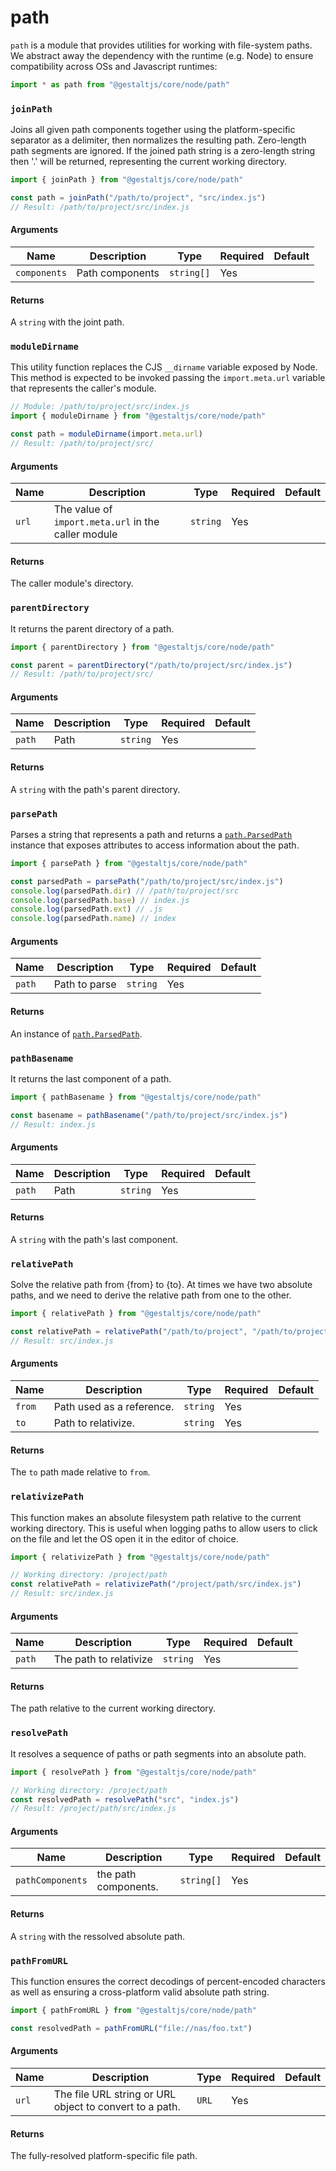 # path

`path` is a module that provides utilities for working with file-system paths.
We abstract away the dependency with the runtime (e.g. Node) to ensure compatibility across OSs and Javascript runtimes:

```ts
import * as path from "@gestaltjs/core/node/path"
```

### `joinPath`

Joins all given path components together using the platform-specific separator as a delimiter, then normalizes the resulting path.
Zero-length path segments are ignored. If the joined path string is a zero-length string then '.' will be returned, representing the current working directory.

```ts
import { joinPath } from "@gestaltjs/core/node/path"

const path = joinPath("/path/to/project", "src/index.js")
// Result: /path/to/project/src/index.js
```

#### Arguments

| Name | Description | Type | Required | Default |
| --- | ------ | ---- | --- | ---- |
| `components` | Path components | `string[]` | Yes | |

#### Returns

A `string` with the joint path.

### `moduleDirname`

This utility function replaces the CJS `__dirname` variable exposed by Node. This method is expected to be invoked passing the `import.meta.url` variable that represents the caller's module.

```ts
// Module: /path/to/project/src/index.js
import { moduleDirname } from "@gestaltjs/core/node/path"

const path = moduleDirname(import.meta.url)
// Result: /path/to/project/src/
```

#### Arguments

| Name | Description | Type | Required | Default |
| --- | ------ | ---- | --- | ---- |
| `url` | The value of `import.meta.url` in the caller module | `string` | Yes | |

#### Returns

The caller module's directory.


### `parentDirectory`

It returns the parent directory of a path.

```ts
import { parentDirectory } from "@gestaltjs/core/node/path"

const parent = parentDirectory("/path/to/project/src/index.js")
// Result: /path/to/project/src/
```

#### Arguments

| Name | Description | Type | Required | Default |
| --- | ------ | ---- | --- | ---- |
| `path` | Path | `string` | Yes | |

#### Returns

A `string` with the path's parent directory.


### `parsePath`

Parses a string that represents a path and returns a [`path.ParsedPath`](https://nodejs.org/api/path.html#pathparsepath) instance that exposes attributes to access information about the path.

```ts
import { parsePath } from "@gestaltjs/core/node/path"

const parsedPath = parsePath("/path/to/project/src/index.js")
console.log(parsedPath.dir) // /path/to/project/src
console.log(parsedPath.base) // index.js
console.log(parsedPath.ext) // .js
console.log(parsedPath.name) // index
```

#### Arguments

| Name | Description | Type | Required | Default |
| --- | ------ | ---- | --- | ---- |
| `path` | Path to parse | `string` | Yes | |

#### Returns

An instance of [`path.ParsedPath`](https://nodejs.org/api/path.html#pathparsepath).

### `pathBasename`

It returns the last component of a path.

```ts
import { pathBasename } from "@gestaltjs/core/node/path"

const basename = pathBasename("/path/to/project/src/index.js")
// Result: index.js
```

#### Arguments

| Name | Description | Type | Required | Default |
| --- | ------ | ---- | --- | ---- |
| `path` | Path | `string` | Yes | |

#### Returns

A `string` with the path's last component.

### `relativePath`

Solve the relative path from {from} to {to}. At times we have two absolute paths, and we need to derive the relative path from one to the other.

```ts
import { relativePath } from "@gestaltjs/core/node/path"

const relativePath = relativePath("/path/to/project", "/path/to/project/src/index.js")
// Result: src/index.js
```

#### Arguments

| Name | Description | Type | Required | Default |
| --- | ------ | ---- | --- | ---- |
| `from` | Path used as a reference. | `string` | Yes | |
| `to` | Path to relativize. | `string` | Yes | |

#### Returns

The `to` path made relative to `from`.

### `relativizePath`

This function makes an absolute filesystem path relative to the current working directory. This is useful when logging paths to allow users to click on the file and let the OS open it in the editor of choice.

```ts
import { relativizePath } from "@gestaltjs/core/node/path"

// Working directory: /project/path
const relativePath = relativizePath("/project/path/src/index.js")
// Result: src/index.js
```

#### Arguments

| Name | Description | Type | Required | Default |
| --- | ------ | ---- | --- | ---- |
| `path` | The path to relativize | `string` | Yes | |

#### Returns

The path relative to the current working directory.


### `resolvePath`

It resolves a sequence of paths or path segments into an absolute path.

```ts
import { resolvePath } from "@gestaltjs/core/node/path"

// Working directory: /project/path
const resolvedPath = resolvePath("src", "index.js")
// Result: /project/path/src/index.js
```

#### Arguments

| Name | Description | Type | Required | Default |
| --- | ------ | ---- | --- | ---- |
| `pathComponents` | the path components. | `string[]` | Yes | |

#### Returns

A `string` with the ressolved absolute path.

### `pathFromURL`

This function ensures the correct decodings of percent-encoded characters as well as ensuring a cross-platform valid absolute path string.

```ts
import { pathFromURL } from "@gestaltjs/core/node/path"

const resolvedPath = pathFromURL("file://nas/foo.txt")
```

#### Arguments

| Name | Description | Type | Required | Default |
| --- | ------ | ---- | --- | ---- |
| `url` | The file URL string or URL object to convert to a path. | `URL` | Yes | |

#### Returns

The fully-resolved platform-specific file path.
